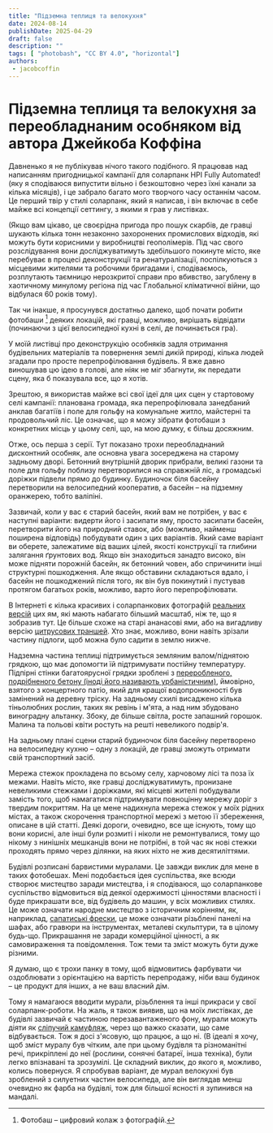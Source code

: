 ```yaml
---
title: "Підземна теплиця та велокухня"
date: 2024-08-14
publishDate: 2025-04-29
draft: false
description: ""
tags: [ "photobash", "CC BY 4.0", "horizontal"]
authors:
 - jacobcoffin
---
```


# Підземна теплиця та велокухня за переобладнаним особняком від автора Джейкоба Коффіна

Давненько я не публікував нічого такого подібного. Я працював над написанням пригодницької кампанії для соларпанк НРІ Fully Automated! (яку я сподіваюся випустити вільно і безкоштовно через їхні канали за кілька місяців), і це забрало багато мого творчого часу останнім часом. Це перший твір у стилі соларпанк, який я написав, і він включає в себе майже всі концепції сеттингу, з якими я грав у листівках.

(Якщо вам цікаво, це своєрідна пригода про пошук скарбів, де гравці шукають кілька тонн незаконно захоронених промислових відходів, які можуть бути корисними у виробництві геополімерів. Під час свого розслідування вони досліджуватимуть здебільшого покинуте місто, яке перебуває в процесі деконструкції та ренатуралізації, поспілкуються з місцевими жителями та робочими бригадами і, сподіваємось, розплутають таємницю нерозкритої справи про вбивство, загублену в хаотичному минулому регіона під час Глобальної кліматичної війни, що відбулася 60 років тому).

Так чи інакше, я просунувся достатньо далеко, щоб почати робити фотобаши [^1] деяких локацій, які гравці, можливо, вирішать відвідати (починаючи з цієї велосипедної кухні в селі, де починається гра).

У моїй листівці про деконструкцію особняків задля отримання будівельних матеріалів та повернення землі дикій природі, кілька людей згадали про просте перепрофілювання будівель. Я вже давно виношував цю ідею в голові, але ніяк не міг збагнути, як передати сцену, яка б показувала все, що я хотів.

Зрештою, я використав майже всі свої ідеї для цих сцен у стартовому селі кампанії: планована громада, яка перепрофілювала занедбаний анклав багатіїв і поле для гольфу на комунальне житло, майстерні та продовольчий ліс. Це означає, що я можу зібрати фотобаши з конкретних місць у цьому селі, що, на мою думку, є більш досяжним.

Отже, ось перша з серії. Тут показано трохи переобладнаний дисконтний особняк, але основна увага зосереджена на старому задньому дворі. Бетонний внутрішній дворик прибрали, великі газони та поле для гольфу поблизу перетворилися на справжній ліс, а громадські доріжки підвели прямо до будинку. Будиночок біля басейну перетворили на велосипедний кооператив, а басейн – на підземну оранжерею, тобто валіпіні.

Зазвичай, коли у вас є старий басейн, який вам не потрібен, у вас є наступні варіанти: видерти його і засипати яму, просто засипати басейн, перетворити його на природний ставок, або (можливо, найменш поширена відповідь) побудувати один з цих варіантів. Який саме варіант ви оберете, залежатиме від ваших цілей, якості конструкції та глибини залягання ґрунтових вод. Якщо він знаходиться занадто високо, він може підняти порожній басейн, як бетонний човен, або спричинити інші структурні пошкодження. Але якщо обставини складаються вдало, і басейн не пошкоджений після того, як він був покинутий і пустував протягом багатьох років, можливо, варто його перепрофілювати.

В Інтернеті є кілька красивих і соларпанкових фотографій [реальних версій](https://www.urbangardensweb.com/2017/08/26/transform-disused-swimming-pool-garden/) цих ям, які мають набагато більший масштаб, ніж те, що я зобразив тут. Це більше схоже на старі ананасові ями, або на вигадливу версію [цитрусових траншей](https://solar.lowtechmagazine.com/2020/04/fruit-trenches-cultivating-subtropical-plants-in-freezing-temperatures/). Хто знає, можливо, вони навіть зрізали частину підлоги, щоб можна було садити в землю нижче.

Надземна частина теплиці підтримується земляним валом/піднятою грядкою, що має допомогти їй підтримувати постійну температуру. Підпірні стінки багатоярусної грядки зроблені з [переробленого, подрібненого бетону (іноді його називають урбаністичним)](https://slrpnk.net/post/11909269), ймовірно, взятого з концертного патіо, який для кращої водопроникності був замінений на деревну тріску. На задньому схилі висаджено кілька тіньолюбних рослин, таких як ревінь і м'ята, а над ним збудовано виноградну альтанку. Збоку, де більше світла, росте запашний горошок. Малина та польові квіти ростуть на решті невеликого подвір'я.

На задньому плані сцени старий будиночок біля басейну перетворено на велосипедну кухню – одну з локацій, де гравці зможуть отримати свій транспортний засіб.

Мережа стежок прокладена по всьому селу, харчовому лісі та поза їх межами. Навіть місто, яке гравці досліджуватимуть, пронизане невеликими стежками і доріжками, які місцеві жителі побудували замість того, щоб намагатися підтримувати повноцінну мережу доріг з твердим покриттям. На це мене надихнула мережа стежок у моїх рідних містах, а також скорочення транспортної мережі з метою її збереження, описане в цій статті. Деякі дороги, очевидно, все ще існують, тому що вони корисні, але інші були розмиті і ніколи не ремонтувалися, тому що нікому з нинішніх мешканців вони не потрібні, в той час як нові стежки проходять прямо через ділянки, на яких ніхто не жив десятиліттями.

Будівлі розписані барвистими муралами. Це завжди виклик для мене в таких фотобешах. Мені подобається ідея суспільства, яке всюди створює мистецтво заради мистецтва, і я сподіваюся, що соларпанкове суспільство відмовиться від деякої одержимості цінностями власності і буде прикрашати все, від будівель до машин, у всіх можливих стилях. Це може означати народне мистецтво з історичним корінням, як, наприклад, [сапатиські фрески](https://danestrom.com/the-zapatista-murals-of-oventic-mexico/), це може означати різьблені панелі на шафах, або гравюри на інструментах, металеві скульптури, та в цілому будь-що. Прикрашання не заради комерційної цінності, а як самовираження та повідомлення. Тож теми та зміст можуть бути дуже різними.

Я думаю, що є трохи панку в тому, щоб відмовитись фарбувати чи оздоблювати з орієнтацією на вартість перепродажу, ніби ваш будинок – це продукт для інших, а не ваш власний дім.

Тому я намагаюся вводити мурали, різьблення та інші прикраси у свої соларпанк-роботи. На жаль, я також виявив, що на моїх листівках, де будівлі зазвичай є частиною перезавантаженого фону, мурали можуть діяти як [сліпучий камуфляж](https://uk.wikipedia.org/wiki/%D0%A1%D0%BB%D1%96%D0%BF%D1%83%D1%87%D0%B8%D0%B9_%D0%BA%D0%B0%D0%BC%D1%83%D1%84%D0%BB%D1%8F%D0%B6), через що важко сказати, що саме відбувається. Тож я досі з'ясовую, що працює, а що ні. (В ідеалі я хочу, щоб зміст муралу був чітким, але при цьому будівля та різноманітні речі, прикріплені до неї (рослини, сонячні батареї, інша техніка), були легко впізнавані та зрозумілі. Це складний виклик, до якого я, можливо, колись повернуся. Я спробував варіант, де мурал велокухні був зроблений з силуетних частин велосипеда, але він виглядав менш очевидно як фарба на будівлі, тож для більшої ясності я зупинився на мандалі.


[^1]: Фотобаш – цифровий колаж з фотографій.
